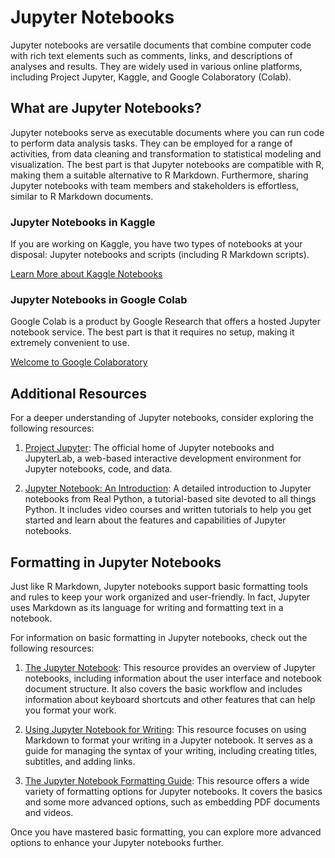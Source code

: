 # Jupyter Notebooks

Jupyter notebooks are versatile documents that combine computer code with rich text elements such as comments, links, and descriptions of analyses and results. They are widely used in various online platforms, including Project Jupyter, Kaggle, and Google Colaboratory (Colab).

## What are Jupyter Notebooks?

Jupyter notebooks serve as executable documents where you can run code to perform data analysis tasks. They can be employed for a range of activities, from data cleaning and transformation to statistical modeling and visualization. The best part is that Jupyter notebooks are compatible with R, making them a suitable alternative to R Markdown. Furthermore, sharing Jupyter notebooks with team members and stakeholders is effortless, similar to R Markdown documents.

### Jupyter Notebooks in Kaggle

If you are working on Kaggle, you have two types of notebooks at your disposal: Jupyter notebooks and scripts (including R Markdown scripts).

[Learn More about Kaggle Notebooks](https://www.kaggle.com/docs/notebooks)

### Jupyter Notebooks in Google Colab

Google Colab is a product by Google Research that offers a hosted Jupyter notebook service. The best part is that it requires no setup, making it extremely convenient to use.

[Welcome to Google Colaboratory](https://colab.research.google.com/notebooks/welcome.ipynb)

## Additional Resources

For a deeper understanding of Jupyter notebooks, consider exploring the following resources:

1. [Project Jupyter](https://jupyter.org/): The official home of Jupyter notebooks and JupyterLab, a web-based interactive development environment for Jupyter notebooks, code, and data.

2. [Jupyter Notebook: An Introduction](https://realpython.com/jupyter-notebook-introduction/): A detailed introduction to Jupyter notebooks from Real Python, a tutorial-based site devoted to all things Python. It includes video courses and written tutorials to help you get started and learn about the features and capabilities of Jupyter notebooks.

## Formatting in Jupyter Notebooks

Just like R Markdown, Jupyter notebooks support basic formatting tools and rules to keep your work organized and user-friendly. In fact, Jupyter uses Markdown as its language for writing and formatting text in a notebook.

For information on basic formatting in Jupyter notebooks, check out the following resources:

1. [The Jupyter Notebook](https://jupyter-notebook.readthedocs.io/en/stable/notebook.html): This resource provides an overview of Jupyter notebooks, including information about the user interface and notebook document structure. It also covers the basic workflow and includes information about keyboard shortcuts and other features that can help you format your work.

2. [Using Jupyter Notebook for Writing](https://www.datacamp.com/community/tutorials/tutorial-jupyter-notebook): This resource focuses on using Markdown to format your writing in a Jupyter notebook. It serves as a guide for managing the syntax of your writing, including creating titles, subtitles, and adding links.

3. [The Jupyter Notebook Formatting Guide](https://medium.com/analytics-vidhya/the-jupyter-notebook-formatting-guide-873ab39f765e): This resource offers a wide variety of formatting options for Jupyter notebooks. It covers the basics and some more advanced options, such as embedding PDF documents and videos.

Once you have mastered basic formatting, you can explore more advanced options to enhance your Jupyter notebooks further.

